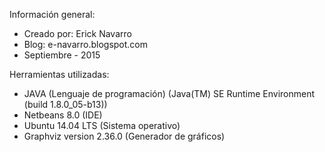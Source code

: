 Información general:
* Creado por: Erick Navarro
* Blog: e-navarro.blogspot.com
* Septiembre - 2015

Herramientas utilizadas:
* JAVA (Lenguaje de programación) (Java(TM) SE Runtime Environment (build 1.8.0_05-b13))
* Netbeans 8.0 (IDE)
* Ubuntu 14.04 LTS (Sistema operativo)
* Graphviz version 2.36.0 (Generador de gráficos)
